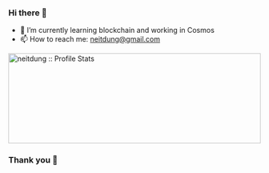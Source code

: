 ### Hi there 👋
- 🔭 I’m currently learning blockchain and working in Cosmos
- 📫 How to reach me: <a href="mailto:neitdung@gmail.com">neitdung@gmail.com</a>

<p>
  <img height="180em" width="100%" src="https://github-readme-stats.vercel.app/api?username=neitdung&show_icons=true&theme=gruvbox_light" alt="neitdung :: Profile Stats" />
</p>
  
### Thank you 🤟
